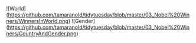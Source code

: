 ![World] (https://github.com/tamaranold/tidytuesday/blob/master/03_Nobel%20Winners/WinnersInWorld.png)
![Gender] (https://github.com/tamaranold/tidytuesday/blob/master/03_Nobel%20Winners/CountryAndGender.png)
